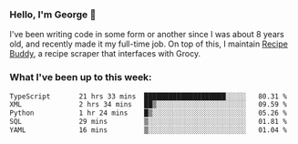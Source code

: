 ### Hello, I'm George 👋

I've been writing code in some form or another since I was about 8 years old, and recently made it my full-time job. On top of this, I maintain [Recipe Buddy](https://github.com/georgegebbett/recipe-buddy), a recipe scraper that interfaces with Grocy.  

<!--
**georgegebbett/georgegebbett** is a ✨ _special_ ✨ repository because its `README.md` (this file) appears on your GitHub profile.

Here are some ideas to get you started:

- 🔭 I’m currently working on ...
- 🌱 I’m currently learning ...
- 👯 I’m looking to collaborate on ...
- 🤔 I’m looking for help with ...
- 💬 Ask me about ...
- 📫 How to reach me: ...
- 😄 Pronouns: ...
- ⚡ Fun fact: ...
-->

### What I've been up to this week:
<!--START_SECTION:waka-->

```txt
TypeScript       21 hrs 33 mins  ████████████████████░░░░░   80.31 %
XML              2 hrs 34 mins   ██▒░░░░░░░░░░░░░░░░░░░░░░   09.59 %
Python           1 hr 24 mins    █▒░░░░░░░░░░░░░░░░░░░░░░░   05.26 %
SQL              29 mins         ▒░░░░░░░░░░░░░░░░░░░░░░░░   01.81 %
YAML             16 mins         ▒░░░░░░░░░░░░░░░░░░░░░░░░   01.04 %
```

<!--END_SECTION:waka-->
